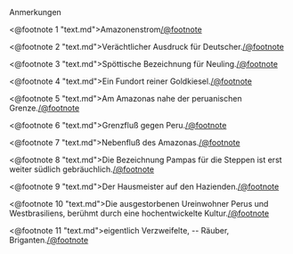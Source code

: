 <div class="anmerkungen">Anmerkungen</div>

<@footnote 1 "text.md">Amazonenstrom</@footnote>

<@footnote 2 "text.md">Verächtlicher Ausdruck für Deutscher.</@footnote>

<@footnote 3 "text.md">Spöttische Bezeichnung für Neuling.</@footnote>

<@footnote 4 "text.md">Ein Fundort reiner Goldkiesel.</@footnote>

<@footnote 5 "text.md">Am Amazonas nahe der peruanischen Grenze.</@footnote>

<@footnote 6 "text.md">Grenzfluß gegen Peru.</@footnote>

<@footnote 7 "text.md">Nebenfluß des Amazonas.</@footnote>

<@footnote 8 "text.md">Die Bezeichnung Pampas für die Steppen ist erst weiter südlich gebräuchlich.</@footnote>

<@footnote 9 "text.md">Der Hausmeister auf den Hazienden.</@footnote>

<@footnote 10 "text.md">Die ausgestorbenen Ureinwohner Perus und Westbrasiliens, berühmt durch eine hochentwickelte Kultur.</@footnote>

<@footnote 11 "text.md">eigentlich Verzweifelte, -- Räuber, Briganten.</@footnote>
